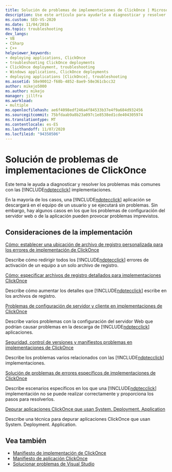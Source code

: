 ```yaml
---
title: Solución de problemas de implementaciones de ClickOnce | Microsoft Docs
description: Use este artículo para ayudarle a diagnosticar y resolver los problemas más comunes con las implementaciones de ClickOnce.
ms.custom: SEO-VS-2020
ms.date: 11/04/2016
ms.topic: troubleshooting
dev_langs:
- VB
- CSharp
- C++
helpviewer_keywords:
- deploying applications, ClickOnce
- troubleshooting ClickOnce deployments
- ClickOnce deployment, troubleshooting
- Windows applications, ClickOnce deployments
- deploying applications [ClickOnce], troubleshooting
ms.assetid: 58e90012-f68b-4852-8ae9-58e361cbcc32
author: mikejo5000
ms.author: mikejo
manager: jillfra
ms.workload:
- multiple
ms.openlocfilehash: ae6f4098edf246a4f84533b37e4f9a684d932456
ms.sourcegitcommit: 75bfdaab9a8b23a097c1e8538ed1cde404305974
ms.translationtype: MT
ms.contentlocale: es-ES
ms.lasthandoff: 11/07/2020
ms.locfileid: "94350506"
---
```

# <a name="troubleshoot-clickonce-deployments"></a>Solución de problemas de implementaciones de ClickOnce
Este tema le ayuda a diagnosticar y resolver los problemas más comunes con las [!INCLUDE[ndptecclick](../deployment/includes/ndptecclick_md.md)] implementaciones.

 En la mayoría de los casos, una [!INCLUDE[ndptecclick](../deployment/includes/ndptecclick_md.md)] aplicación se descargará en el equipo de un usuario y se ejecutará sin problemas. Sin embargo, hay algunos casos en los que los problemas de configuración del servidor web o de la aplicación pueden provocar problemas imprevistos.

## <a name="deployment-considerations"></a>Consideraciones de la implementación

 [Cómo: establecer una ubicación de archivo de registro personalizada para los errores de implementación de ClickOnce](../deployment/how-to-set-a-custom-log-file-location-for-clickonce-deployment-errors.md)

 Describe cómo redirigir todos los [!INCLUDE[ndptecclick](../deployment/includes/ndptecclick_md.md)] errores de activación de un equipo a un solo archivo de registro.

 [Cómo: especificar archivos de registro detallados para implementaciones ClickOnce](../deployment/how-to-specify-verbose-log-files-for-clickonce-deployments.md)

 Describe cómo aumentar los detalles que [!INCLUDE[ndptecclick](../deployment/includes/ndptecclick_md.md)] escribe en los archivos de registro.

 [Problemas de configuración de servidor y cliente en implementaciones de ClickOnce](../deployment/server-and-client-configuration-issues-in-clickonce-deployments.md)

 Describe varios problemas con la configuración del servidor Web que podrían causar problemas en la descarga de [!INCLUDE[ndptecclick](../deployment/includes/ndptecclick_md.md)] aplicaciones.

 [Seguridad, control de versiones y manifiestos problemas en implementaciones de ClickOnce](../deployment/security-versioning-and-manifest-issues-in-clickonce-deployments.md)

 Describe los problemas varios relacionados con las [!INCLUDE[ndptecclick](../deployment/includes/ndptecclick_md.md)] implementaciones.

 [Solución de problemas de errores específicos de implementaciones de ClickOnce](../deployment/troubleshooting-specific-errors-in-clickonce-deployments.md)

 Describe escenarios específicos en los que una [!INCLUDE[ndptecclick](../deployment/includes/ndptecclick_md.md)] implementación no se puede realizar correctamente y proporciona los pasos para resolverlos.

 [Depurar aplicaciones ClickOnce que usan System. Deployment. Application](../deployment/debugging-clickonce-applications-that-use-system-deployment-application.md)

 Describe una técnica para depurar aplicaciones ClickOnce que usan System. Deployment. Application.

## <a name="see-also"></a>Vea también

- [Manifiesto de implementación de ClickOnce](../deployment/clickonce-deployment-manifest.md)
- [Manifiesto de aplicación ClickOnce](../deployment/clickonce-application-manifest.md)
- [Solucionar problemas de Visual Studio](/troubleshoot/visualstudio/welcome-visual-studio/)